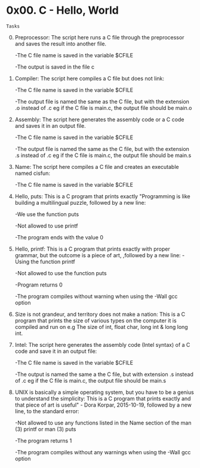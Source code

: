 # 0x00. C - Hello, World

	Tasks

0. Preprocessor: The script here runs a C file through the preprocessor and saves the result into another file.

	-The C file name is saved in the variable $CFILE

	-The output is saved in the file c

1. Compiler: The script here compiles a C file but does not link:

	-The C file name is saved in the variable $CFILE

	-The output file is named the same as the C file, but with the extension .o instead of .c eg if the C file is main.c, the output file should be main.o

2. Assembly: The script here generates the assembly code or a C code and saves it in an output file.

	-The C file name is saved in the variable $CFILE

	-The output file is named the same as the C file, but with the extension .s instead of .c eg if the C file is main.c, the output file should be main.s

3. Name: The script here compiles a C file and creates an executable named cisfun:

	-The C file name is saved in the variable $CFILE

4. Hello, puts: This is a C program that prints exactly "Programming is like building a multilingual puzzle, followed by a new line:

	-We use the function puts

	-Not allowed to use printf

	-The program ends with the value 0

5. Hello, printf: This is a C program that prints exactly with proper grammar, but the outcome is a piece of art, ,followed by a new line:
	-Using the function printf

	-Not allowed to use the function puts

	-Program returns 0

	-The program compiles without warning when using the -Wall gcc option

6. Size is not grandeur, and territory does not make a nation: This is a C program that prints the size of various types on the computer it is compiled and run on e.g The size of int, float char, long int & long long int.

7. Intel: The script here generates the assembly code (Intel syntax) of a C code and save it in an output file:

	-The C file name is saved in the variable $CFILE

	-The output is named the same a the C file, but with extension .s instead of .c eg if the C file is main.c, the output file should be main.s

8. UNIX is basically a simple operating system, but you have to be a genius to understand the simplicity: This is a C program that prints exactly and that piece of art is useful" - Dora Korpar, 2015-10-19, followed by a new line, to the standard error:

	-Not allowed to use any functions listed in the Name section of the man (3) printf or man (3) puts

	-The program returns 1

	-The program compiles without any warnings when using the -Wall gcc option
